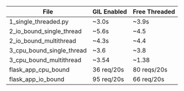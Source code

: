 | File                      | GIL Enabled | Free Threaded |
|---------------------------|-------------|---------------|
| 1_single_threaded.py      | ~3.0s       | ~3.9s         |
| 2_io_bound_single_thread  | ~5.6s       | ~4.5          |
| 2_io_bound_multithread    | ~4.3s       | ~4.4          |
| 3_cpu_bound_single_thread | ~3.6        | ~3.8          |
| 3_cpu_bound_multithread   | ~3.54       | ~1.38         |
| flask_app_cpu_bound       | 36 req/20s  | 80 reqs/20s   |
| flask_app_io_bound        | 95 req/20s  | 66 req/20s    |